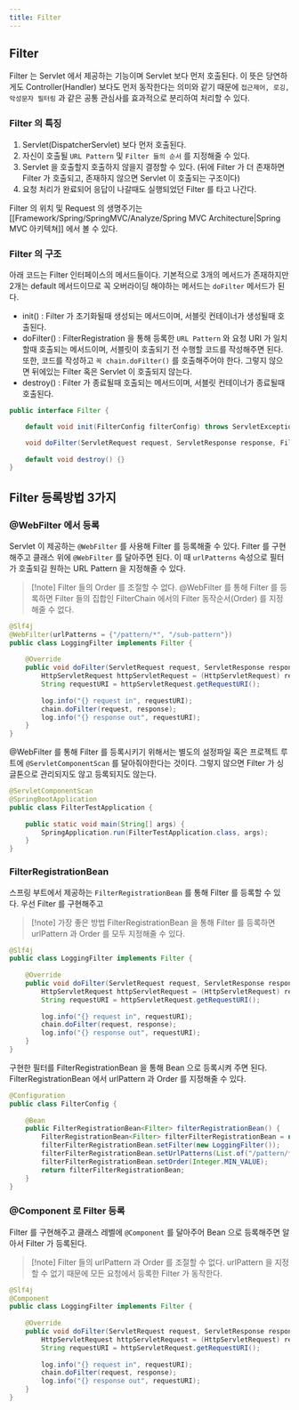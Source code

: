 ```yaml
---
title: Filter
---
```

## Filter
Filter 는 Servlet 에서 제공하는 기능이며 Servlet 보다 먼저 호출된다. 이 뜻은 당연하게도 Controller(Handler) 보다도 먼저 동작한다는 의미와 같기 때문에  `접근제어, 로깅, 악성문자 필터링` 과 같은 공통 관심사를 효과적으로 분리하여 처리할 수 있다.

### Filter 의 특징

1. Servlet(DispatcherServlet) 보다 먼저 호출된다.
2. 자신이 호출될 `URL Pattern` 및 `Filter 들의 순서` 를 지정해줄 수 있다.
3. Servlet 을 호출할지 호출하지 않을지 결정할 수 있다. (뒤에 Filter 가 더 존재하면 Filter 가 호출되고, 존재하지 않으면 Servlet 이 호출되는 구조이다)
4. 요청 처리가 완료되어 응답이 나갈때도 실행되었던 Filter 를 타고 나간다.

Filter 의 위치 및 Request 의 생명주기는  [[Framework/Spring/SpringMVC/Analyze/Spring MVC Architecture|Spring MVC 아키텍쳐]]  에서 볼 수 있다.

### Filter 의 구조
아래 코드는 Filter 인터페이스의 메서드들이다. 기본적으로 3개의 메서드가 존재하지만 2개는 default 메서드이므로 꼭 오버라이딩 해야하는 메서드는 `doFilter` 메서드가 된다.

- init() : Filter 가 초기화될때 생성되는 메서드이며, 서블릿 컨테이너가 생성될때 호출된다.
- doFilter() : FilterRegistration 을 통해 등록한 `URL Pattern` 와 요청 URI 가 일치할때 호출되는 메서드이며, 서블릿이 호출되기 전 수행할 코드를 작성해주면 된다. 또한, 코드를 작성하고 `꼭 chain.doFilter()` 를 호출해주어야 한다. 그렇지 않으면 뒤에있는 Filter 혹은 Servlet 이 호출되지 않는다.
- destroy() : Filter 가 종료될때 호출되는 메서드이며, 서블릿 컨테이너가 종료될때 호출된다.

```java
public interface Filter {

	default void init(FilterConfig filterConfig) throws ServletException {}

	void doFilter(ServletRequest request, ServletResponse response, FilterChain chain) throws IOException, ServletException;
        
	default void destroy() {}
}
```

## Filter 등록방법 3가지
### @WebFilter 에서 등록
Servlet 이 제공하는 `@WebFilter` 를 사용해 Filter 를 등록해줄 수 있다. Filter 를 구현해주고 클래스 위에 `@WebFilter` 를 달아주면 된다. 이 때 `urlPatterns` 속성으로 필터가 호출되길 원하는 URL Pattern 을 지정해줄 수 있다.

> [!note] Filter 들의 Order 를 조절할 수 없다.
> @WebFilter 를 통해 Filter 를 등록하면 Filter 들의 집합인 FilterChain 에서의 Filter 동작순서(Order) 를 지정해줄 수 없다.

```java {2}
@Slf4j  
@WebFilter(urlPatterns = {"/pattern/*", "/sub-pattern"})  
public class LoggingFilter implements Filter {  
  
    @Override  
    public void doFilter(ServletRequest request, ServletResponse response, FilterChain chain) throws IOException, ServletException {  
        HttpServletRequest httpServletRequest = (HttpServletRequest) request;  
        String requestURI = httpServletRequest.getRequestURI();  
  
        log.info("{} request in", requestURI);  
        chain.doFilter(request, response);  
        log.info("{} response out", requestURI);  
    }  
}
```

@WebFilter 를 통해 Filter 를 등록시키기 위해서는 별도의 설정파일 혹은 프로젝트 루트에 `@ServletComponentScan` 를 달아줘야한다는 것이다. 그렇지 않으면 Filter 가 싱글톤으로 관리되지도 않고 등록되지도 않는다.

```java {1}
@ServletComponentScan  
@SpringBootApplication  
public class FilterTestApplication {  
  
    public static void main(String[] args) {  
        SpringApplication.run(FilterTestApplication.class, args);  
    }  
}
```

### FilterRegistrationBean
스프링 부트에서 제공하는 `FilterRegistrationBean` 를 통해 Filter 를 등록할 수 있다. 우선 Filter 를 구현해주고

> [!note] 가장 좋은 방법
> FilterRegistrationBean 을 통해 Filter 를 등록하면 urlPattern 과 Order 를 모두 지정해줄 수 있다. 

```java {9,11}
@Slf4j  
public class LoggingFilter implements Filter {  
  
    @Override  
    public void doFilter(ServletRequest request, ServletResponse response, FilterChain chain) throws IOException, ServletException {  
        HttpServletRequest httpServletRequest = (HttpServletRequest) request;  
        String requestURI = httpServletRequest.getRequestURI();  
  
        log.info("{} request in", requestURI);  
        chain.doFilter(request, response);  
        log.info("{} response out", requestURI);  
    }  
}
```

구현한 필터를 FilterRegistrationBean 을 통해 Bean 으로 등록시켜 주면 된다. FilterRegistrationBean 에서 urlPattern 과 Order 를 지정해줄 수 있다.

```java
@Configuration  
public class FilterConfig {  
  
    @Bean  
    public FilterRegistrationBean<Filter> filterRegistrationBean() {  
        FilterRegistrationBean<Filter> filterFilterRegistrationBean = new FilterRegistrationBean<>();  
        filterFilterRegistrationBean.setFilter(new LoggingFilter());  
        filterFilterRegistrationBean.setUrlPatterns(List.of("/pattern/*"));  
        filterFilterRegistrationBean.setOrder(Integer.MIN_VALUE);  
        return filterFilterRegistrationBean;  
    }  
}
```

### @Component 로 Filter 등록
Filter 를 구현해주고 클래스 레벨에 `@Component` 를 달아주어 Bean 으로 등록해주면 알아서 Filter 가 등록된다.

> [!note] Filter 들의 urlPattern 과 Order 를 조절할 수 없다.
> urlPattern 을 지정할 수 없기 때문에 모든 요청에서 등록한 Filter 가 동작한다.

```java {2}
@Slf4j  
@Component  
public class LoggingFilter implements Filter {  
  
    @Override  
    public void doFilter(ServletRequest request, ServletResponse response, FilterChain chain) throws IOException, ServletException {  
        HttpServletRequest httpServletRequest = (HttpServletRequest) request;  
        String requestURI = httpServletRequest.getRequestURI();  
  
        log.info("{} request in", requestURI);  
        chain.doFilter(request, response);  
        log.info("{} response out", requestURI);  
    }  
}
```
